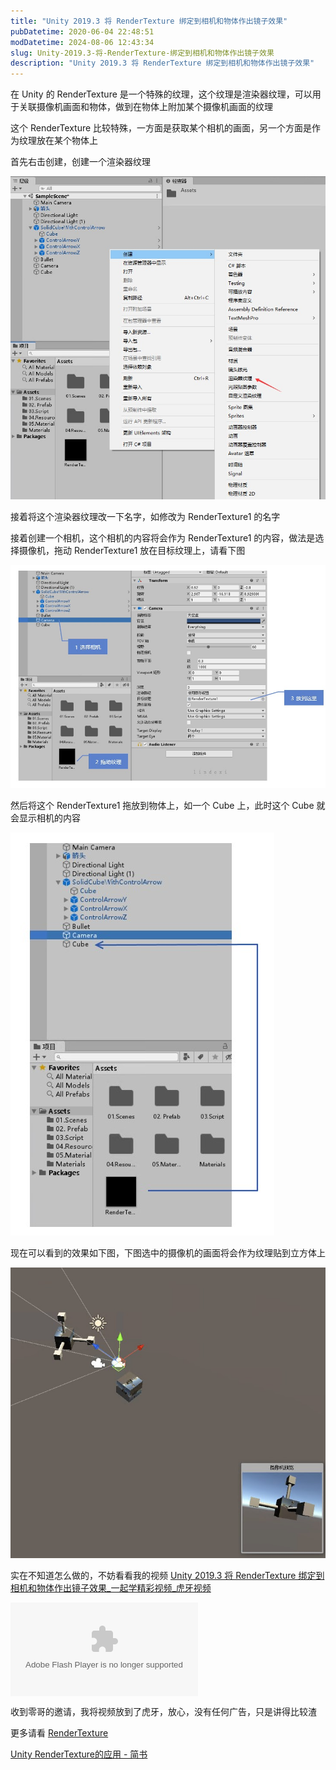```yaml
---
title: "Unity 2019.3 将 RenderTexture 绑定到相机和物体作出镜子效果"
pubDatetime: 2020-06-04 22:48:51
modDatetime: 2024-08-06 12:43:34
slug: Unity-2019.3-将-RenderTexture-绑定到相机和物体作出镜子效果
description: "Unity 2019.3 将 RenderTexture 绑定到相机和物体作出镜子效果"
---
```





在 Unity 的 RenderTexture 是一个特殊的纹理，这个纹理是渲染器纹理，可以用于关联摄像机画面和物体，做到在物体上附加某个摄像机画面的纹理

<!--more-->


<!-- CreateTime:6/5/2020 6:48:51 PM -->



这个 RenderTexture 比较特殊，一方面是获取某个相机的画面，另一个方面是作为纹理放在某个物体上

首先右击创建，创建一个渲染器纹理

<!-- ![](images/img-Unity 2019.3 将 RenderTexture 绑定到相机和物体作出镜子效果0.png) -->

![](images/img-modify-dc1324d6a724af993a5020e8a50d2d40.jpg)

接着将这个渲染器纹理改一下名字，如修改为 RenderTexture1 的名字

接着创建一个相机，这个相机的内容将会作为 RenderTexture1 的内容，做法是选择摄像机，拖动 RenderTexture1 放在目标纹理上，请看下图

<!-- ![](images/img-Unity 2019.3 将 RenderTexture 绑定到相机和物体作出镜子效果1.png) -->

![](images/img-modify-8fb8faf4037e478014e8cd19e40edee1.jpg)

然后将这个 RenderTexture1 拖放到物体上，如一个 Cube 上，此时这个 Cube 就会显示相机的内容

<!-- ![](images/img-Unity 2019.3 将 RenderTexture 绑定到相机和物体作出镜子效果2.png) -->

![](images/img-modify-3480fc87ade41481f8279d63425d4ab1.jpg)

现在可以看到的效果如下图，下图选中的摄像机的画面将会作为纹理贴到立方体上

<!-- ![](images/img-Unity 2019.3 将 RenderTexture 绑定到相机和物体作出镜子效果3.png) -->

![](images/img-modify-4c1ca60d651e4fe00a2b75a3d7559a95.jpg)

实在不知道怎么做的，不妨看看我的视频 [Unity 2019.3 将 RenderTexture 绑定到相机和物体作出镜子效果_一起学精彩视频_虎牙视频](https://v.huya.com/play/347702616.html)

<embed src="https://vhuya-static.huya.com/video/vppp.swf" allowfullscreen="true" quality="high" height="" width="" align="middle" allowscriptaccess="always" flashvars="uu=a04808d307&vu=&channelId=yqx&auto_play=1&sdk=dw&vid=347702616&logo=huya&no_danmu=1&from=vhuyashareweb" type="application/x-shockwave-flash" style="z-index:-1" wmode="transparent" />

收到零哥的邀请，我将视频放到了虎牙，放心，没有任何广告，只是讲得比较渣

更多请看 [RenderTexture](https://docs.unity3d.com/ScriptReference/RenderTexture.html )

[Unity RenderTexture的应用 - 简书](https://www.jianshu.com/p/334770f39127 )

